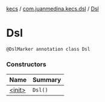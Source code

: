[kecs](../../index.md) / [com.juanmedina.kecs.dsl](../index.md) / [Dsl](./index.md)

# Dsl

`@DslMarker annotation class Dsl`

### Constructors

| Name | Summary |
|---|---|
| [&lt;init&gt;](-init-.md) | `Dsl()` |
